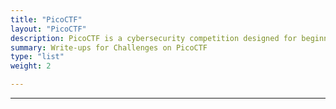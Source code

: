 ```yaml
---
title: "PicoCTF"
layout: "PicoCTF"
description: PicoCTF is a cybersecurity competition designed for beginners to learn and practice various aspects of computer security, such as web exploitation, cryptography, reverse engineering, and more. It provides challenges of varying difficulty levels that require participants to use critical thinking, problem-solving, and technical skills to solve them.
summary: Write-ups for Challenges on PicoCTF
type: "list"
weight: 2

---
```


---
